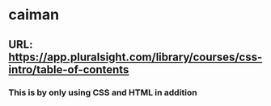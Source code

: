 # caiman

## URL: https://app.pluralsight.com/library/courses/css-intro/table-of-contents

### This is by only using CSS and HTML in addition
